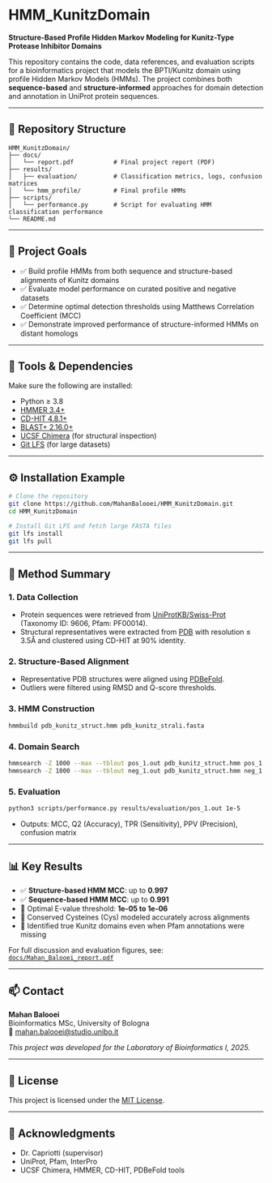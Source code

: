 
# HMM_KunitzDomain  
**Structure-Based Profile Hidden Markov Modeling for Kunitz-Type Protease Inhibitor Domains**

This repository contains the code, data references, and evaluation scripts for a bioinformatics project that models the BPTI/Kunitz domain using profile Hidden Markov Models (HMMs). The project combines both **sequence-based** and **structure-informed** approaches for domain detection and annotation in UniProt protein sequences.

---

## 📁 Repository Structure

```
HMM_KunitzDomain/
├── docs/
│   └── report.pdf           # Final project report (PDF)
├── results/
│   ├── evaluation/          # Classification metrics, logs, confusion matrices
│   └── hmm_profile/         # Final profile HMMs
├── scripts/
│   └── performance.py       # Script for evaluating HMM classification performance
└── README.md
```

---

## 🎯 Project Goals

- ✅ Build profile HMMs from both sequence and structure-based alignments of Kunitz domains
- ✅ Evaluate model performance on curated positive and negative datasets
- ✅ Determine optimal detection thresholds using Matthews Correlation Coefficient (MCC)
- ✅ Demonstrate improved performance of structure-informed HMMs on distant homologs

---

## 🧪 Tools & Dependencies

Make sure the following are installed:

- Python ≥ 3.8  
- [HMMER 3.4+](http://hmmer.org)  
- [CD-HIT 4.8.1+](https://github.com/weizhongli/cdhit)  
- [BLAST+ 2.16.0+](https://blast.ncbi.nlm.nih.gov/Blast.cgi?PAGE_TYPE=BlastDocs&DOC_TYPE=Download)  
- [UCSF Chimera](https://www.cgl.ucsf.edu/chimera/) (for structural inspection)  
- [Git LFS](https://git-lfs.github.com) (for large datasets)

---

## ⚙️ Installation Example

```bash
# Clone the repository
git clone https://github.com/MahanBalooei/HMM_KunitzDomain.git
cd HMM_KunitzDomain

# Install Git LFS and fetch large FASTA files
git lfs install
git lfs pull

```

---

## 📖 Method Summary

### 1. Data Collection
- Protein sequences were retrieved from [UniProtKB/Swiss-Prot](https://www.uniprot.org) (Taxonomy ID: 9606, Pfam: PF00014).
- Structural representatives were extracted from [PDB](https://www.rcsb.org) with resolution ≤ 3.5Å and clustered using CD-HIT at 90% identity.

### 2. Structure-Based Alignment
- Representative PDB structures were aligned using [PDBeFold](https://www.ebi.ac.uk/msd-srv/ssm/).
- Outliers were filtered using RMSD and Q-score thresholds.

### 3. HMM Construction
```bash
hmmbuild pdb_kunitz_struct.hmm pdb_kunitz_strali.fasta
```

### 4. Domain Search
```bash
hmmsearch -Z 1000 --max --tblout pos_1.out pdb_kunitz_struct.hmm pos_1.fasta
hmmsearch -Z 1000 --max --tblout neg_1.out pdb_kunitz_struct.hmm neg_1.fasta
```

### 5. Evaluation
```bash
python3 scripts/performance.py results/evaluation/pos_1.out 1e-5

```
- Outputs: MCC, Q2 (Accuracy), TPR (Sensitivity), PPV (Precision), confusion matrix

---

## 📊 Key Results

- ✅ **Structure-based HMM MCC**: up to **0.997**
- ✅ **Sequence-based HMM MCC**: up to **0.991**
- 🧠 Optimal E-value threshold: **1e-05 to 1e-06**
- 🧬 Conserved Cysteines (Cys) modeled accurately across alignments
- 🧩 Identified true Kunitz domains even when Pfam annotations were missing

For full discussion and evaluation figures, see: [`docs/Mahan_Balooei_report.pdf`]([docs/report.pdf](https://github.com/MahanBalooei/HMM_KunitzDomain/blob/main/Docs/Mahan_Balooei_report.pdf))

---

## 📫 Contact

**Mahan Balooei**  
Bioinformatics MSc, University of Bologna  
📧 mahan.balooei@studio.unibo.it  

_This project was developed for the Laboratory of Bioinformatics I, 2025._

---

## 📄 License
This project is licensed under the [MIT License](LICENSE).

---

## 🔗 Acknowledgments
- Dr. Capriotti (supervisor)
- UniProt, Pfam, InterPro
- UCSF Chimera, HMMER, CD-HIT, PDBeFold tools
